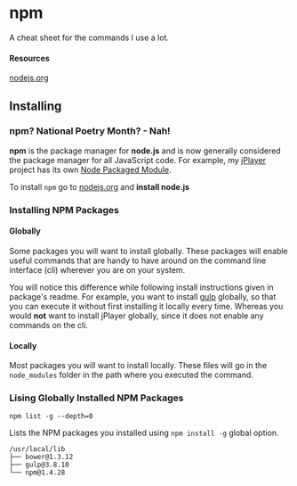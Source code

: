 # npm

A cheat sheet for the commands I use a lot.

#### Resources

[nodejs.org](http://nodejs.org/)


## Installing

### npm? National Poetry Month? - Nah!

**npm** is the package manager for **node.js** and is now generally considered the package manager for all JavaScript code.
For example, my [jPlayer](http://jplayer.org/) project has its own [Node Packaged Module](https://www.npmjs.org/package/jplayer).

To install `npm` go to [nodejs.org](http://nodejs.org/) and **install node.js**

### Installing NPM Packages

#### Globally

Some packages you will want to install globally.
These packages will enable useful commands that are handy to have around on the command line interface (cli) wherever you are on your system.

You will notice this difference while following install instructions given in package's readme.
For example, you want to install [gulp](https://www.npmjs.com/package/gulp) globally, so that you can execute it without first installing it locally every time.
Whereas you would **not** want to install jPlayer globally, since it does not enable any commands on the cli.

#### Locally

Most packages you will want to install locally.
These files will go in the `node_modules` folder in the path where you executed the command.

### Lising Globally Installed NPM Packages

```
npm list -g --depth=0
```

Lists the NPM packages you installed using `npm install -g` global option.

```
/usr/local/lib
├── bower@1.3.12
├── gulp@3.8.10
└── npm@1.4.28
```